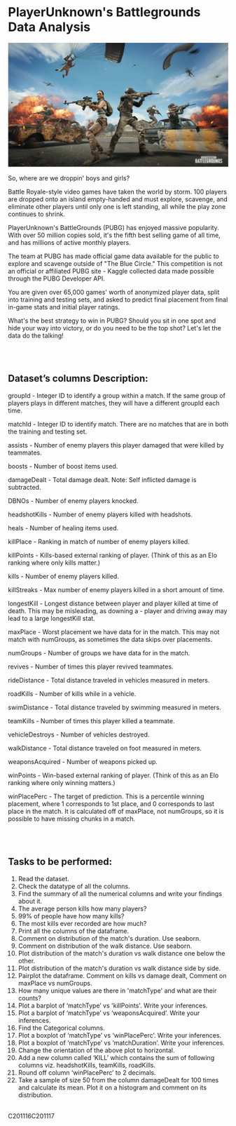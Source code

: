 # PlayerUnknown's Battlegrounds Data Analysis

![PUBG](https://github.com/VikrantShah/Lets_Upgrade_Data_Science_Assignments/blob/main/Project/images/PUBG.JPG)

So, where are we droppin' boys and girls?

Battle Royale-style video games have taken the world by storm. 100 players are dropped onto an island
empty-handed and must explore, scavenge, and eliminate other players until only one is left standing, all
while the play zone continues to shrink.

PlayerUnknown's BattleGrounds (PUBG) has enjoyed massive popularity. With over 50 million copies
sold, it's the fifth best selling game of all time, and has millions of active monthly players.

The team at PUBG has made official game data available for the public to explore and scavenge outside
of "The Blue Circle." This competition is not an official or affiliated PUBG site - Kaggle collected data made
possible through the PUBG Developer API.

You are given over 65,000 games' worth of anonymized player data, split into training and testing sets,
and asked to predict final placement from final in-game stats and initial player ratings.

What's the best strategy to win in PUBG? Should you sit in one spot and hide your way into victory, or do
you need to be the top shot? Let's let the data do the talking!

<br><br>
## Dataset’s columns Description:
groupId - Integer ID to identify a group within a match. If the same group of players plays in different matches, they will have a different groupId each time.

matchId - Integer ID to identify match. There are no matches that are in both the training and testing set.

assists - Number of enemy players this player damaged that were killed by teammates.

boosts - Number of boost items used.

damageDealt - Total damage dealt. Note: Self inflicted damage is subtracted.

DBNOs - Number of enemy players knocked.

headshotKills - Number of enemy players killed with headshots.

heals - Number of healing items used.

killPlace - Ranking in match of number of enemy players killed.

killPoints - Kills-based external ranking of player. (Think of this as an Elo ranking where only kills matter.)

kills - Number of enemy players killed.

killStreaks - Max number of enemy players killed in a short amount of time.

longestKill - Longest distance between player and player killed at time of death. This may be misleading,
as downing a - player and driving away may lead to a large longestKill stat.

maxPlace - Worst placement we have data for in the match. This may not match with numGroups, as
sometimes the data skips over placements.

numGroups - Number of groups we have data for in the match.

revives - Number of times this player revived teammates.

rideDistance - Total distance traveled in vehicles measured in meters.

roadKills - Number of kills while in a vehicle.

swimDistance - Total distance traveled by swimming measured in meters.

teamKills - Number of times this player killed a teammate.

vehicleDestroys - Number of vehicles destroyed.

walkDistance - Total distance traveled on foot measured in meters.

weaponsAcquired - Number of weapons picked up.

winPoints - Win-based external ranking of player. (Think of this as an Elo ranking where only winning
matters.)

winPlacePerc - The target of prediction. This is a percentile winning placement, where 1 corresponds to
1st place, and 0 corresponds to last place in the match. It is calculated off of maxPlace, not numGroups,
so it is possible to have missing chunks in a match.

<br><br>
## Tasks to be performed:
1. Read the dataset.
2. Check the datatype of all the columns.
3. Find the summary of all the numerical columns and write your findings about it.
4. The average person kills how many players?
5. 99% of people have how many kills?
6. The most kills ever recorded are how much?
7. Print all the columns of the dataframe.
8. Comment on distribution of the match's duration. Use seaborn.
9. Comment on distribution of the walk distance. Use seaborn.
10. Plot distribution of the match's duration vs walk distance one below the other.
11. Plot distribution of the match's duration vs walk distance side by side.
12. Pairplot the dataframe. Comment on kills vs damage dealt, Comment on maxPlace vs numGroups.
13. How many unique values are there in 'matchType' and what are their counts?
14. Plot a barplot of ‘matchType’ vs 'killPoints'. Write your inferences.
15. Plot a barplot of ‘matchType’ vs ‘weaponsAcquired’. Write your inferences.
16. Find the Categorical columns.
17. Plot a boxplot of ‘matchType’ vs ‘winPlacePerc’. Write your inferences.
18. Plot a boxplot of ‘matchType’ vs ‘matchDuration’. Write your inferences.
19. Change the orientation of the above plot to horizontal.
20. Add a new column called ‘KILL’ which contains the sum of following columns viz. headshotKills, teamKills, roadKills.
21. Round off column ‘winPlacePerc’ to 2 decimals.
22. Take a sample of size 50 from the column damageDealt for 100 times and calculate its mean. Plot it on a histogram and comment on its distribution.

<br>
C201116C201117
